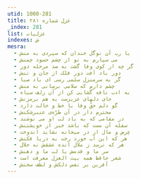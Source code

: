 ```yaml
---
utid: 1000-281
title: غزل شماره ۲۸۱
_index: 281
list: غزلیات
indexes: ش
mesra:
  - یا رب آن نوگل خندان که سپردی به منش
  - می سپارم به تو از چشم حسود چمنش
  - گر چه از کوی وفا گشت به صد مرحله دور
  - دور باد آفت دور فلک از جان و تنش
  - گر به سرمنزل سلمی رسی ای باد صبا
  - چشم دارم که سلامی برسانی به منش
  - به ادب نافه گشایی کن از آن زلف سیاه
  - جای دلهای عزیزست به هم برمزنش
  - گو دلم حقّ وفا با خط و خالت دارد
  - محترم دار در آن طرّه‌ی عنبرشکنش
  - در مقامی که به یاد لب او می نوشند
  - سفله آن مست که باشد خبر از خویشتنش
  - عِرض و مال از در میخانه نشاید اندوخت
  - هر که این آب خورد رخت به دریا فکنش
  - هر که ترسد ز ملال انده عشقش نه حلال
  - سر ما و قدمش یا لب ما و دهنش
  - شعر حافظ همه بیت الغزل معرفت است
  - آفرین بر نفس دلکش و لطف سخنش
---
```

